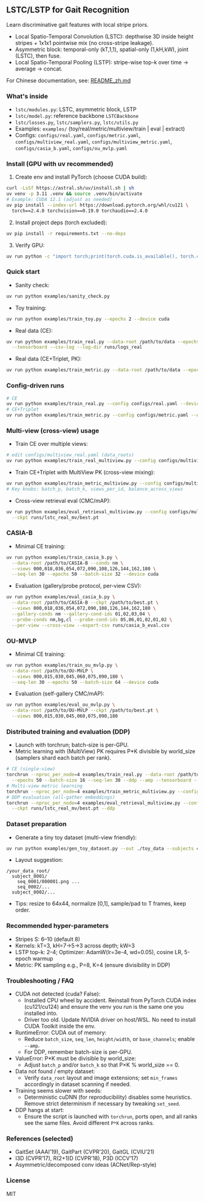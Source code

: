 ## LSTC/LSTP for Gait Recognition

Learn discriminative gait features with local stripe priors.
- Local Spatio-Temporal Convolution (LSTC): depthwise 3D inside height stripes + 1x1x1 pointwise mix (no cross-stripe leakage).
- Asymmetric block: temporal-only (kT,1,1), spatial-only (1,kH,kW), joint (LSTC), then fuse.
- Local Spatio-Temporal Pooling (LSTP): stripe-wise top-k over time → average → concat.

For Chinese documentation, see: [README_zh.md](README_zh.md)

### What's inside
- `lstc/modules.py`: LSTC, asymmetric block, LSTP
- `lstc/model.py`: reference backbone `LSTCBackbone`
- `lstc/losses.py`, `lstc/samplers.py`, `lstc/utils.py`
- Examples: `examples/` (toy/real/metric/multiview/train | eval | extract)
- Configs: `configs/real.yaml`, `configs/metric.yaml`, `configs/multiview_real.yaml`, `configs/multiview_metric.yaml`, `configs/casia_b.yaml`, `configs/ou_mvlp.yaml`

### Install (GPU with uv recommended)
1) Create env and install PyTorch (choose CUDA build):
```bash
curl -LsSf https://astral.sh/uv/install.sh | sh
uv venv -p 3.11 .venv && source .venv/bin/activate
# Example: CUDA 12.1 (adjust as needed)
uv pip install --index-url https://download.pytorch.org/whl/cu121 \
  torch==2.4.0 torchvision==0.19.0 torchaudio==2.4.0
```
2) Install project deps (torch excluded):
```bash
uv pip install -r requirements.txt --no-deps
```
3) Verify GPU:
```bash
uv run python -c "import torch;print(torch.cuda.is_available(), torch.cuda.device_count())"
```

### Quick start
- Sanity check:
```bash
uv run python examples/sanity_check.py
```
- Toy training:
```bash
uv run python examples/train_toy.py --epochs 2 --device cuda
```
- Real data (CE):
```bash
uv run python examples/train_real.py --data-root /path/to/data --epochs 50 --batch-size 32 --seq-len 30 --device cuda --amp \
  --tensorboard --csv-log --log-dir runs/logs_real
```
- Real data (CE+Triplet, PK):
```bash
uv run python examples/train_metric.py --data-root /path/to/data --epochs 50 --batch-p 8 --batch-k 4 --seq-len 30 --device cuda --amp
```

### Config-driven runs
```bash
# CE
uv run python examples/train_real.py --config configs/real.yaml --device cuda
# CE+Triplet
uv run python examples/train_metric.py --config configs/metric.yaml --device cuda
```

### Multi-view (cross-view) usage
- Train CE over multiple views:
```bash
# edit configs/multiview_real.yaml (data_roots)
uv run python examples/train_real_multiview.py --config configs/multiview_real.yaml
```
- Train CE+Triplet with MultiView PK (cross-view mixing):
```bash
uv run python examples/train_metric_multiview.py --config configs/multiview_metric.yaml
# Key knobs: batch_p, batch_k, views_per_id, balance_across_views
```
- Cross-view retrieval eval (CMC/mAP):
```bash
uv run python examples/eval_retrieval_multiview.py --config configs/multiview_real.yaml \
  --ckpt runs/lstc_real_mv/best.pt
```

### CASIA-B
- Minimal CE training:
```bash
uv run python examples/train_casia_b.py \
  --data-root /path/to/CASIA-B --conds nm \
  --views 000,018,036,054,072,090,108,126,144,162,180 \
  --seq-len 30 --epochs 50 --batch-size 32 --device cuda
```
- Evaluation (gallery/probe protocol, per-view CSV):
```bash
uv run python examples/eval_casia_b.py \
  --data-root /path/to/CASIA-B --ckpt /path/to/best.pt \
  --views 000,018,036,054,072,090,108,126,144,162,180 \
  --gallery-conds nm --gallery-cond-ids 01,02,03,04 \
  --probe-conds nm,bg,cl --probe-cond-ids 05,06,01,02,01,02 \
  --per-view --cross-view --export-csv runs/casia_b_eval.csv
```

### OU-MVLP
- Minimal CE training:
```bash
uv run python examples/train_ou_mvlp.py \
  --data-root /path/to/OU-MVLP \
  --views 000,015,030,045,060,075,090,180 \
  --seq-len 30 --epochs 50 --batch-size 64 --device cuda
```
- Evaluation (self-gallery CMC/mAP):
```bash
uv run python examples/eval_ou_mvlp.py \
  --data-root /path/to/OU-MVLP --ckpt /path/to/best.pt \
  --views 000,015,030,045,060,075,090,180
```

### Distributed training and evaluation (DDP)
- Launch with torchrun; batch-size is per-GPU.
- Metric learning with (MultiView) PK requires P*K divisible by world_size (samplers shard each batch per rank).
```bash
# CE (single-view)
torchrun --nproc_per_node=4 examples/train_real.py --data-root /path/to/data \
  --epochs 50 --batch-size 16 --seq-len 30 --ddp --amp --tensorboard --csv-log
# Multi-view metric learning
torchrun --nproc_per_node=4 examples/train_metric_multiview.py --config configs/multiview_metric.yaml --ddp
# DDP evaluation (all-gather embeddings)
torchrun --nproc_per_node=4 examples/eval_retrieval_multiview.py --config configs/multiview_real.yaml \
  --ckpt runs/lstc_real_mv/best.pt --ddp
```

### Dataset preparation
- Generate a tiny toy dataset (multi-view friendly):
```bash
uv run python examples/gen_toy_dataset.py --out ./toy_data --subjects 4 --seq-per-subject 3 --frames 20
```
- Layout suggestion:
```
/your_data_root/
  subject_0001/
    seq_0001/000001.png ...
    seq_0002/...
  subject_0002/...
```
- Tips: resize to 64x44, normalize [0,1], sample/pad to T frames, keep order.

### Recommended hyper-parameters
- Stripes S: 6–10 (default 8)
- Kernels: kT=3, kH=7→5→3 across depth; kW=3
- LSTP top-k: 2–4; Optimizer: AdamW(lr=3e-4, wd=0.05), cosine LR, 5-epoch warmup
- Metric: PK sampling e.g., P=8, K=4 (ensure divisibility in DDP)

### Troubleshooting / FAQ
- CUDA not detected (cuda? False):
  - Installed CPU wheel by accident. Reinstall from PyTorch CUDA index (cu121/cu124) and ensure the venv you run is the same one you installed into.
  - Driver too old. Update NVIDIA driver on host/WSL. No need to install CUDA Toolkit inside the env.
- RuntimeError: CUDA out of memory:
  - Reduce `batch_size`, `seq_len`, `height/width`, or `base_channels`; enable `--amp`.
  - For DDP, remember batch-size is per-GPU.
- ValueError: P*K must be divisible by world_size:
  - Adjust `batch_p` and/or `batch_k` so that P×K % world_size == 0.
- Data not found / empty dataset:
  - Verify `data_root` layout and image extensions; set `min_frames` accordingly in dataset scanning if needed.
- Training seems slower with seeds:
  - Deterministic cuDNN (for reproducibility) disables some heuristics. Remove strict determinism if necessary by tweaking `set_seed`.
- DDP hangs at start:
  - Ensure the script is launched with `torchrun`, ports open, and all ranks see the same files. Avoid different `P*K` across ranks.

### References (selected)
- GaitSet (AAAI’19), GaitPart (CVPR’20), GaitGL (CVIU’21)
- I3D (CVPR’17), R(2+1)D (CVPR’18), P3D (ICCV’17)
- Asymmetric/decomposed conv ideas (ACNet/Rep-style)

### License
MIT
